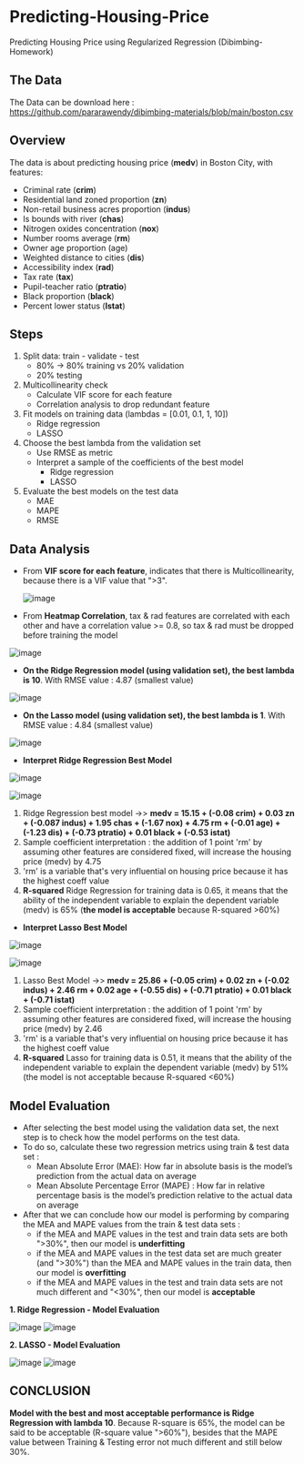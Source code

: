 # Predicting-Housing-Price
Predicting Housing Price using Regularized Regression (Dibimbing-Homework)
## The Data 
The Data can be download here : https://github.com/pararawendy/dibimbing-materials/blob/main/boston.csv
## Overview
The data is about predicting housing price (**medv**) in  Boston City, with features:
- Criminal rate (**crim**)
- Residential land zoned proportion (**zn**)
- Non-retail business acres proportion (**indus**)
- Is bounds with river (**chas**)
- Nitrogen oxides concentration (**nox**)
- Number rooms average (**rm**)
- Owner age proportion (age)
- Weighted distance to cities (**dis**)
- Accessibility index (**rad**)
- Tax rate (**tax**)
- Pupil-teacher ratio (**ptratio**)
- Black proportion (**black**)
- Percent lower status (**lstat**)
## Steps
1. Split data: train - validate - test
    - 80% → 80% training vs 20% validation
    - 20% testing
2. Multicollinearity check
    - Calculate VIF score for each feature
    - Correlation analysis to drop redundant feature
3. Fit models on training data (lambdas = [0.01, 0.1, 1, 10])
    - Ridge regression
    - LASSO
4. Choose the best lambda from the validation set
    - Use RMSE as metric
    - Interpret a sample of the coefficients of the best model
      - Ridge regression
      - LASSO
5. Evaluate the best models on the test data 
   - MAE
   - MAPE
   - RMSE
## Data Analysis
- From **VIF score for each feature**, indicates that there is Multicollinearity, because there is a VIF value that ">3".

    ![image](https://user-images.githubusercontent.com/99865400/163719731-2108b148-b782-46e0-88b0-bd9e4a00489f.png)

- From **Heatmap Correlation**, tax & rad features are correlated with each other and have a correlation value >= 0.8, so tax & rad must be dropped before training the model

![image](https://user-images.githubusercontent.com/99865400/163710058-25262c84-182b-47de-b158-5e66f69b02bc.png)

- **On the Ridge Regression model (using validation set), the best lambda is 10**. With RMSE value : 4.87 (smallest value)

![image](https://user-images.githubusercontent.com/99865400/163710144-97a66e75-1b9c-417f-886d-2e27663842f4.png)

- **On the Lasso model (using validation set), the best lambda is 1**. With RMSE value : 4.84 (smallest value)

![image](https://user-images.githubusercontent.com/99865400/163710251-2d645932-bb9c-47be-9b04-cdf206a004cb.png)

- **Interpret Ridge Regression Best Model**

![image](https://user-images.githubusercontent.com/99865400/163710358-3749c14d-2fd6-4c9c-bb93-d4050f86ca6e.png)

![image](https://user-images.githubusercontent.com/99865400/163710671-e891b7e6-a445-4bb1-880e-89410d2e16b9.png)

   1. Ridge Regression best model ->> **medv = 15.15 + (-0.08 crim) + 0.03 zn + (-0.087 indus) + 1.95 chas + (-1.67 nox) + 4.75 rm + (-0.01 age) + (-1.23 dis) + (-0.73 ptratio) + 0.01 black + (-0.53 istat)**
   2. Sample coefficient interpretation : the addition of 1 point 'rm' by assuming other features are considered fixed, will increase the housing price (medv) by 4.75
   3. 'rm' is a variable that's very influential on housing price because it has the highest coeff value
   4. **R-squared** Ridge Regression for training data is 0.65, it means that the ability of the independent variable to explain the dependent variable (medv) is 65% (**the model is acceptable** because R-squared >60%)

- **Interpret Lasso Best Model**

![image](https://user-images.githubusercontent.com/99865400/163710514-24919f49-ec7c-4238-ba67-a8c17ec97695.png)

![image](https://user-images.githubusercontent.com/99865400/163710757-492fc842-a241-472f-aaa6-1d4c772f5008.png)

   1. Lasso Best Model ->> **medv = 25.86 + (-0.05 crim) + 0.02 zn + (-0.02 indus) + 2.46 rm + 0.02 age + (-0.55 dis) + (-0.71 ptratio) + 0.01 black + (-0.71 istat)**
   2. Sample coefficient interpretation : the addition of 1 point 'rm' by assuming other features are considered fixed, will increase the housing price (medv) by 2.46
   3. 'rm' is a variable that's very influential on housing price because it has the highest coeff value
   4. **R-squared** Lasso for training data is 0.51, it means that the ability of the independent variable to explain the dependent variable (medv) by 51% (the model is not acceptable because R-squared <60%)
    
## Model Evaluation
- After selecting the best model using the validation data set, the next step is to check how the model performs on the test data.
- To do so, calculate these two regression metrics using train & test data set :
    - Mean Absolute Error (MAE): How far in absolute basis is the model’s prediction  from the actual data on average
    - Mean Absolute Percentage Error (MAPE) : How far in relative percentage basis is the model’s  prediction relative to the actual data on average
- After that we can conclude how our model is performing by comparing the MEA and MAPE values from the train & test data sets :
    - if the MEA and MAPE values in the test and train data sets are both ">30%", then our model is **underfitting**
    - if the MEA and MAPE values in the test data set are much greater (and ">30%") than the MEA and MAPE values in the train data, then our model is **overfitting**
    - if the MEA and MAPE values in the test and train data sets are not much different and "<30%", then our model is **acceptable**



**1. Ridge Regression - Model Evaluation**

![image](https://user-images.githubusercontent.com/99865400/163710962-1a4b7894-f5e9-42c5-a444-ef3c8d87e963.png)
![image](https://user-images.githubusercontent.com/99865400/163710976-fd9ceb76-56f4-495b-8a9c-af7b9ab6846f.png)

**2. LASSO - Model Evaluation**

![image](https://user-images.githubusercontent.com/99865400/163710968-736d93e7-e4aa-4b3a-a481-f9f61cc4e5d1.png)
![image](https://user-images.githubusercontent.com/99865400/163711009-dfe0a385-56a0-4101-84e8-8f8a8004f161.png)

## CONCLUSION
**Model with the best and most acceptable performance is Ridge Regression with lambda 10**. Because R-square is 65%, the model can be said to be acceptable (R-square value ">60%"), besides that the MAPE value between Training & Testing error not much different and still below 30%.
